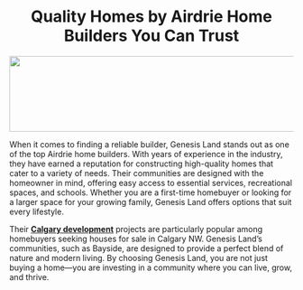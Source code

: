 <h1 style="text-align: center;"><strong>Quality Homes by Airdrie Home Builders You Can Trust</strong></h1>
<p><img src="https://genesisland.wpenginepowered.com/wp-content/themes/genesis-land/resources/images/logo-colour.png" width="517" height="134" alt="" style="display: block; margin-left: auto; margin-right: auto;" /></p>
<p>When it comes to finding a reliable builder, Genesis Land stands out as one of the top Airdrie home builders. With years of experience in the industry, they have earned a reputation for constructing high-quality homes that cater to a variety of needs. Their communities are designed with the homeowner in mind, offering easy access to essential services, recreational spaces, and schools. Whether you are a first-time homebuyer or looking for a larger space for your growing family, Genesis Land offers options that suit every lifestyle.</p>
<p></p>
<p>Their <a href="https://www.genesisland.com/" target="_blank" rel="noopener"><strong>Calgary development</strong></a> projects are particularly popular among homebuyers seeking houses for sale in Calgary NW. Genesis Land&rsquo;s communities, such as Bayside, are designed to provide a perfect blend of nature and modern living. By choosing Genesis Land, you are not just buying a home&mdash;you are investing in a community where you can live, grow, and thrive.</p>